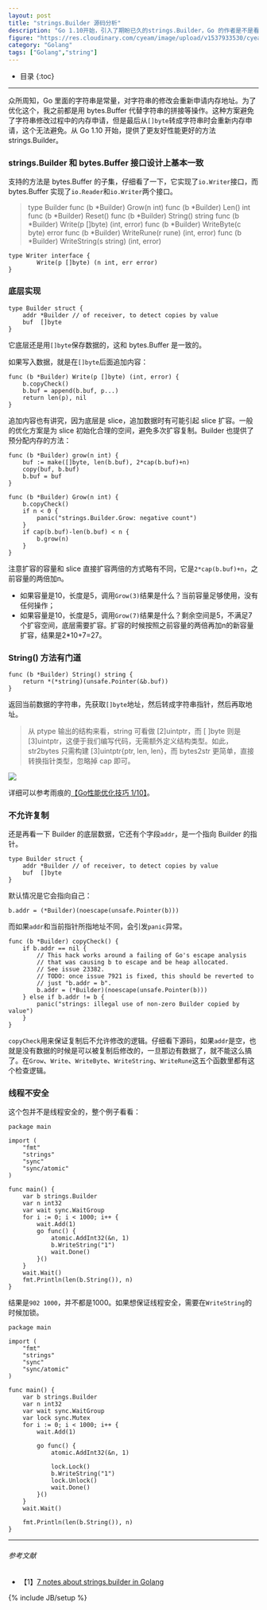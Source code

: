 ```yaml
---
layout: post
title: "strings.Builder 源码分析"
description: "Go 1.10开始，引入了期盼已久的strings.Builder，Go 的作者是不是看到雨痕大大的优化文章搞的这个呢？"
figure: "https://res.cloudinary.com/cyeam/image/upload/v1537933530/cyeam/WX20180824-163756@2x.png?imageView2/0/q/75|watermark/1/image/aHR0cDovL2N5ZWFtLnFpbml1ZG4uY29tL2JyeWNlLmpwZw==/dissolve/60/gravity/SouthEast/dx/10/dy/10|imageslim"
category: "Golang"
tags: ["Golang","string"]
---
```


* 目录
{:toc}
---

众所周知，Go 里面的字符串是常量，对字符串的修改会重新申请内存地址。为了优化这个，我之前都是用 bytes.Buffer 代替字符串的拼接等操作。这种方案避免了字符串修改过程中的内存申请，但是最后从`[]byte`转成字符串时会重新内存申请，这个无法避免。从 Go 1.10 开始，提供了更友好性能更好的方法 strings.Builder。

### strings.Builder 和 bytes.Buffer 接口设计上基本一致

支持的方法是 bytes.Buffer 的子集，仔细看了一下，它实现了`io.Writer`接口，而 bytes.Buffer 实现了`io.Reader`和`io.Writer`两个接口。

> type Builder
    func (b *Builder) Grow(n int)
    func (b *Builder) Len() int
    func (b *Builder) Reset()
    func (b *Builder) String() string
    func (b *Builder) Write(p []byte) (int, error)
    func (b *Builder) WriteByte(c byte) error
    func (b *Builder) WriteRune(r rune) (int, error)
    func (b *Builder) WriteString(s string) (int, error)

```
type Writer interface {
        Write(p []byte) (n int, err error)
}
```

### 底层实现

```
type Builder struct {
	addr *Builder // of receiver, to detect copies by value
	buf  []byte
}
```

它底层还是用`[]byte`保存数据的，这和 bytes.Buffer 是一致的。

如果写入数据，就是在`[]byte`后面追加内容：

```
func (b *Builder) Write(p []byte) (int, error) {
	b.copyCheck()
	b.buf = append(b.buf, p...)
	return len(p), nil
}
```

追加内容也有讲究，因为底层是 slice，追加数据时有可能引起 slice 扩容。一般的优化方案是为 slice 初始化合理的空间，避免多次扩容复制。Builder 也提供了预分配内存的方法：

```
func (b *Builder) grow(n int) {
	buf := make([]byte, len(b.buf), 2*cap(b.buf)+n)
	copy(buf, b.buf)
	b.buf = buf
}

func (b *Builder) Grow(n int) {
	b.copyCheck()
	if n < 0 {
		panic("strings.Builder.Grow: negative count")
	}
	if cap(b.buf)-len(b.buf) < n {
		b.grow(n)
	}
}
```

注意扩容的容量和 slice 直接扩容两倍的方式略有不同，它是`2*cap(b.buf)+n`，之前容量的两倍加n。

+ 如果容量是10，长度是5，调用`Grow(3)`结果是什么？当前容量足够使用，没有任何操作；
+ 如果容量是10，长度是5，调用`Grow(7)`结果是什么？剩余空间是5，不满足7个扩容空间，底层需要扩容。扩容的时候按照之前容量的两倍再加n的新容量扩容，结果是2*10+7=27。

### String() 方法有门道

```
func (b *Builder) String() string {
	return *(*string)(unsafe.Pointer(&b.buf))
}
```

返回当前数据的字符串，先获取`[]byte`地址，然后转成字符串指针，然后再取地址。

> 从 ptype 输出的结构来看，string 可看做 [2]uintptr，而 [ ]byte 则是 [3]uintptr，这便于我们编写代码，无需额外定义结构类型。如此，str2bytes 只需构建 [3]uintptr{ptr, len, len}，而 bytes2str 更简单，直接转换指针类型，忽略掉 cap 即可。

![](https://segmentfault.com/img/bVvaxk)

详细可以参考雨痕的[【Go性能优化技巧 1/10】](https://segmentfault.com/a/1190000005006351)。

### 不允许复制

还是再看一下 Builder 的底层数据，它还有个字段`addr`，是一个指向 Builder 的指针。

```
type Builder struct {
	addr *Builder // of receiver, to detect copies by value
	buf  []byte
}
```

默认情况是它会指向自己：

```
b.addr = (*Builder)(noescape(unsafe.Pointer(b)))
```

而如果`addr`和当前指针所指地址不同，会引发`panic`异常。

```
func (b *Builder) copyCheck() {
	if b.addr == nil {
		// This hack works around a failing of Go's escape analysis
		// that was causing b to escape and be heap allocated.
		// See issue 23382.
		// TODO: once issue 7921 is fixed, this should be reverted to
		// just "b.addr = b".
		b.addr = (*Builder)(noescape(unsafe.Pointer(b)))
	} else if b.addr != b {
		panic("strings: illegal use of non-zero Builder copied by value")
	}
}
```

`copyCheck`用来保证复制后不允许修改的逻辑。仔细看下源码，如果`addr`是空，也就是没有数据的时候是可以被复制后修改的，一旦那边有数据了，就不能这么搞了。在`Grow`、`Write`、`WriteByte`、`WriteString`、`WriteRune`这五个函数里都有这个检查逻辑。

### 线程不安全

这个包并不是线程安全的，整个例子看看：

```
package main

import (
	"fmt"
	"strings"
	"sync"
	"sync/atomic"
)

func main() {
	var b strings.Builder
	var n int32
	var wait sync.WaitGroup
	for i := 0; i < 1000; i++ {
		wait.Add(1)
		go func() {
			atomic.AddInt32(&n, 1)
			b.WriteString("1")
			wait.Done()
		}()
	}
	wait.Wait()
	fmt.Println(len(b.String()), n)
}
```

结果是`902 1000`，并不都是1000。如果想保证线程安全，需要在`WriteString`的时候加锁。

```
package main

import (
	"fmt"
	"strings"
	"sync"
	"sync/atomic"
)

func main() {
	var b strings.Builder
	var n int32
	var wait sync.WaitGroup
	var lock sync.Mutex
	for i := 0; i < 1000; i++ {
		wait.Add(1)

		go func() {
			atomic.AddInt32(&n, 1)

			lock.Lock()
			b.WriteString("1")
			lock.Unlock()
			wait.Done()
		}()
	}
	wait.Wait()

	fmt.Println(len(b.String()), n)
}
```

---

###### *参考文献*
+ 【1】[7 notes about strings.builder in Golang](https://medium.com/@thuc/8-notes-about-strings-builder-in-golang-65260daae6e9)



{% include JB/setup %}
